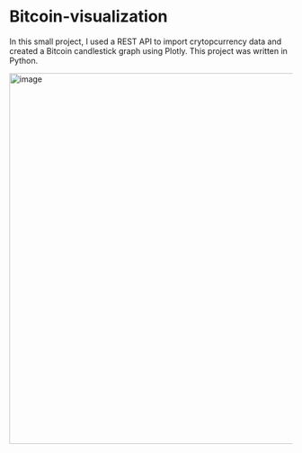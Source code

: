 # Bitcoin-visualization

In this small project, I used a REST API to import crytopcurrency data and created a Bitcoin candlestick graph using Plotly. This project was written in Python.

<img width="660" alt="image" src="https://user-images.githubusercontent.com/85374251/124562731-fbc29180-de04-11eb-95c8-724ebe8751a7.png">



